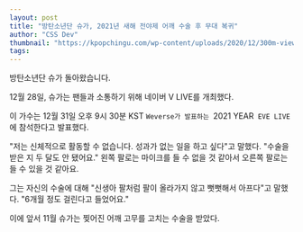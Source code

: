 ```yaml
---
layout: post
title: "방탄소년단 슈가, 2021년 새해 전야제 어깨 수술 후 무대 복귀"
author: "CSS Dev"
thumbnail: "https://kpopchingu.com/wp-content/uploads/2020/12/300m-views-2020-12-28T113534.000-890x512.png"
tags: 
---
```



방탄소년단 슈가 돌아왔습니다.

12월 28일, 슈가는 팬들과 소통하기 위해 네이버 V LIVE를 개최했다.

이 가수는 12월 31일 오후 9시 30분 KST `Weverse가 발표하는 `2021 YEAR` EVE LIVE`에 참석한다고 발표했다.

"저는 신체적으로 활동할 수 없습니다. 성과가 없는 일을 하고 싶다"고 말했다. "수술을 받은 지 두 달도 안 됐어요." 왼쪽 팔로는 마이크를 들 수 없을 것 같아서 오른쪽 팔로는 들 수 있을 것 같아요.

그는 자신의 수술에 대해 "신생아 팔처럼 팔이 올라가지 않고 뻣뻣해서 아프다"고 말했다. "6개월 정도 걸린다고 들었어요."

이에 앞서 11월 슈가는 찢어진 어깨 고무를 고치는 수술을 받았다.